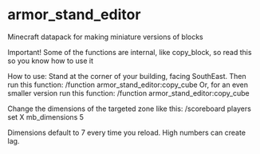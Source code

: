 # armor_stand_editor
Minecraft datapack for making miniature versions of blocks

Important!
Some of the functions are internal, like copy_block, so read this so you know how to use it

How to use: 
Stand at the corner of your building, facing SouthEast.
Then run this function:
/function armor_stand_editor:copy_cube
Or, for an even smaller version run this function:
/function armor_stand_editor:copy_cube


Change the dimensions of the targeted zone like this:
/scoreboard players set X mb_dimensions 5

Dimensions default to 7 every time you reload. High numbers can create lag.

